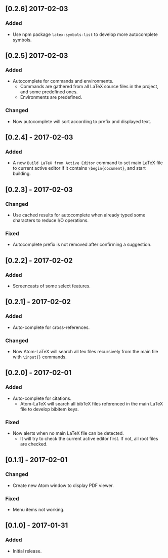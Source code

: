 ## [0.2.6]  2017-02-03
### Added
* Use npm package `latex-symbols-list` to develop more autocomplete symbols.

## [0.2.5]  2017-02-03
### Added
* Autocomplete for commands and environments.
  * Commands are gathered from all LaTeX source files in the project, and some predefined ones.
  * Environments are predefined.
### Changed
* Now autocomplete will sort according to prefix and displayed text.

## [0.2.4] - 2017-02-03
### Added
* A new `Build LaTeX from Active Editor` command to set main LaTeX file to current active editor if it contains `\begin{document}`, and start building.

## [0.2.3] - 2017-02-03
### Changed
* Use cached results for autocomplete when already typed some characters to reduce I/O operations.
### Fixed
* Autocomplete prefix is not removed after confirming a suggestion.

## [0.2.2] - 2017-02-02
### Added
* Screencasts of some select features.

## [0.2.1] - 2017-02-02
### Added
* Auto-complete for cross-references.
### Changed
* Now Atom-LaTeX will search all tex files recursively from the main file with `\input{}` commands.

## [0.2.0] - 2017-02-01
### Added
* Auto-complete for citations.
  * Atom-LaTeX will search all bibTeX files referenced in the main LaTeX file to develop bibitem keys.
### Fixed
* Now alerts when no main LaTeX file can be detected.
  * It will try to check the current active editor first. If not, all root files are checked.

## [0.1.1] - 2017-02-01
### Changed
* Create new Atom window to display PDF viewer.
### Fixed
* Menu items not working.

## [0.1.0] - 2017-01-31
### Added
* Initial release.
